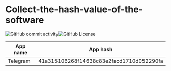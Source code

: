 # Collect-the-hash-value-of-the-software

<img alt="GitHub commit activity" src="https://img.shields.io/github/commit-activity/t/xiaomao-organization/Collect-the-hash-value-of-the-software?style=for-the-badge&logo=GitHub"><img alt="GitHub License" src="https://img.shields.io/github/license/xiaomao-organization/Collect-the-hash-value-of-the-software?style=for-the-badge">

| App name  | App hash |
| ------------- | ------------- |
| Telegram  | 41a315106268f14638c83e2facd1710d052290fa  |
